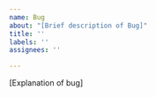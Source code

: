 ```yaml
---
name: Bug
about: "[Brief description of Bug]"
title: ''
labels: ''
assignees: ''

---
```


[Explanation of bug]
